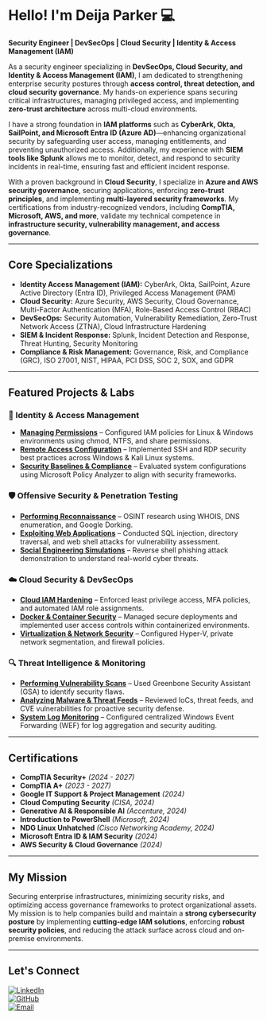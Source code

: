 # Hello! I'm Deija Parker 💻

**Security Engineer | DevSecOps | Cloud Security | Identity & Access Management (IAM)**

As a security engineer specializing in **DevSecOps, Cloud Security, and Identity & Access Management (IAM)**, I am dedicated to strengthening enterprise security postures through **access control, threat detection, and cloud security governance**. My hands-on experience spans securing critical infrastructures, managing privileged access, and implementing **zero-trust architecture** across multi-cloud environments.

I have a strong foundation in **IAM platforms** such as **CyberArk, Okta, SailPoint, and Microsoft Entra ID (Azure AD)**—enhancing organizational security by safeguarding user access, managing entitlements, and preventing unauthorized access. Additionally, my experience with **SIEM tools like Splunk** allows me to monitor, detect, and respond to security incidents in real-time, ensuring fast and efficient incident response.

With a proven background in **Cloud Security**, I specialize in **Azure and AWS security governance**, securing applications, enforcing **zero-trust principles**, and implementing **multi-layered security frameworks**. My certifications from industry-recognized vendors, including **CompTIA, Microsoft, AWS, and more**, validate my technical competence in **infrastructure security, vulnerability management, and access governance**.

---

## Core Specializations

- **Identity Access Management (IAM):** CyberArk, Okta, SailPoint, Azure Active Directory (Entra ID), Privileged Access Management (PAM)
- **Cloud Security:** Azure Security, AWS Security, Cloud Governance, Multi-Factor Authentication (MFA), Role-Based Access Control (RBAC)
- **DevSecOps:** Security Automation, Vulnerability Remediation, Zero-Trust Network Access (ZTNA), Cloud Infrastructure Hardening
- **SIEM & Incident Response:** Splunk, Incident Detection and Response, Threat Hunting, Security Monitoring
- **Compliance & Risk Management:** Governance, Risk, and Compliance (GRC), ISO 27001, NIST, HIPAA, PCI DSS, SOC 2, SOX, and GDPR

---

## Featured Projects & Labs

### **🔐 Identity & Access Management**
- **[Managing Permissions](#)** – Configured IAM policies for Linux & Windows environments using chmod, NTFS, and share permissions.
- **[Remote Access Configuration](#)** – Implemented SSH and RDP security best practices across Windows & Kali Linux systems.
- **[Security Baselines & Compliance](#)** – Evaluated system configurations using Microsoft Policy Analyzer to align with security frameworks.

### **🛡️ Offensive Security & Penetration Testing**
- **[Performing Reconnaissance](#)** – OSINT research using WHOIS, DNS enumeration, and Google Dorking.
- **[Exploiting Web Applications](#)** – Conducted SQL injection, directory traversal, and web shell attacks for vulnerability assessment.
- **[Social Engineering Simulations](#)** – Reverse shell phishing attack demonstration to understand real-world cyber threats.

### **☁️ Cloud Security & DevSecOps**
- **[Cloud IAM Hardening](#)** – Enforced least privilege access, MFA policies, and automated IAM role assignments.
- **[Docker & Container Security](#)** – Managed secure deployments and implemented user access controls within containerized environments.
- **[Virtualization & Network Security](#)** – Configured Hyper-V, private network segmentation, and firewall policies.

### **🔍 Threat Intelligence & Monitoring**
- **[Performing Vulnerability Scans](#)** – Used Greenbone Security Assistant (GSA) to identify security flaws.
- **[Analyzing Malware & Threat Feeds](#)** – Reviewed IoCs, threat feeds, and CVE vulnerabilities for proactive security defense.
- **[System Log Monitoring](#)** – Configured centralized Windows Event Forwarding (WEF) for log aggregation and security auditing.

---

## Certifications

- **CompTIA Security+** *(2024 - 2027)*
- **CompTIA A+** *(2023 - 2027)*
- **Google IT Support & Project Management** *(2024)*
- **Cloud Computing Security** *(CISA, 2024)*
- **Generative AI & Responsible AI** *(Accenture, 2024)*
- **Introduction to PowerShell** *(Microsoft, 2024)*
- **NDG Linux Unhatched** *(Cisco Networking Academy, 2024)*
- **Microsoft Entra ID & IAM Security** *(2024)*
- **AWS Security & Cloud Governance** *(2024)*

---

## My Mission

Securing enterprise infrastructures, minimizing security risks, and optimizing access governance frameworks to protect organizational assets. My mission is to help companies build and maintain a **strong cybersecurity posture** by implementing **cutting-edge IAM solutions**, enforcing **robust security policies**, and reducing the attack surface across cloud and on-premise environments.

---

## Let's Connect

[![LinkedIn](https://img.shields.io/badge/LinkedIn-Connect-blue)](https://linkedin.com/in/deijaparker-connect)  
[![GitHub](https://img.shields.io/badge/GitHub-Follow-black)](https://github.com/deijaparker)  
[![Email](https://img.shields.io/badge/Email-Contact-lightgrey)](mailto:deijaparker@outlook.com)  
